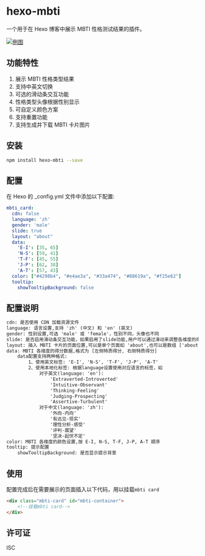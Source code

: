 # hexo-mbti

一个用于在 Hexo 博客中展示 MBTI 性格测试结果的插件。

[![例图](https://s21.ax1x.com/2024/08/10/pAStFDx.png)](https://imgse.com/i/pAStFDx)



## 功能特性

1. 展示 MBTI 性格类型结果
2. 支持中英文切换
3. 可选的滑动条交互功能
4. 性格类型头像根据性别显示
5. 可自定义颜色方案
6. 支持重置功能
7. 支持生成并下载 MBTI 卡片图片

## 安装

```bash
npm install hexo-mbti --save
```



## 配置

在 Hexo 的 _config.yml 文件中添加以下配置:

```yaml
mbti_card:
  cdn: false
  language: 'zh'
  gender: 'male'
  slide: true
  layout: "about"
  data:
    'E-I': [35, 65]
    'N-S': [59, 41]
    'T-F': [45, 55]
    'J-P': [62, 38]
    'A-T': [57, 43]
  color: ["#4298b4", "#e4ae3a", "#33a474", "#88619a", "#f25e62"]
  tooltip:
    showTooltipBackground: false

```

## 配置说明

```html
cdn: 是否使用 CDN 加载资源文件
language: 语言设置,支持 'zh' (中文) 和 'en' (英文)
gender: 性别设置,可选 'male' 或 'female'，性别不同，头像也不同
slide: 是否启用滑动条交互功能，如果启用了slide功能,用户可以通过滑动来调整各维度的得分，调整得分会实时更新人格类型的显示
layout: 插入 MBTI 卡片的页面位置,可以是单个页面如 'about',也可以是数组 ['about', 'post']
data: MBTI 各维度的得分数据,格式为 [左侧特质得分, 右侧特质得分]
	data配置支持两种格式:
		1、使用英文标签: 'E-I', 'N-S', 'T-F', 'J-P', 'A-T'
		2、使用本地化标签: 根据language设置使用对应语言的标签，如
			对于英文(language: 'en'):
				'Extraverted-Introverted'
				'Intuitive-Observant'
				'Thinking-Feeling'
				'Judging-Prospecting'
				'Assertive-Turbulent'
			对于中文(language: 'zh'):
				'外向-内向'
				'有远见-现实'
				'理性分析-感受'
				'评判-展望'
				'坚决-起伏不定'
color: MBTI 各维度的颜色设置,按 E-I, N-S, T-F, J-P, A-T 顺序
tooltip: 提示配置
	showTooltipBackground: 是否显示提示背景
```



## 使用

配置完成后在需要展示的页面插入以下代码，用以挂载`mbti card`

```html
<div class="mbti-card" id="mbti-container">
    <!--挂载mbti card-->    
</div>
```



## 许可证

ISC

